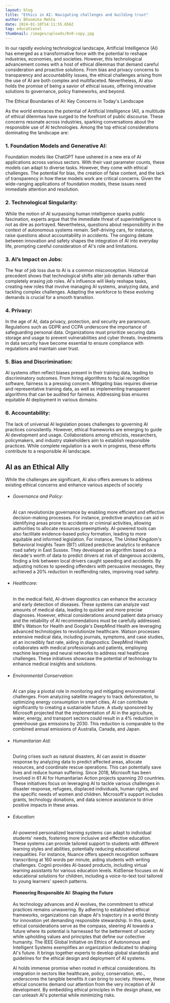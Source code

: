 ```yaml
---
layout: blog
title: "Ethics in AI: Navigating challenges and building trust"
author: Bhoomika Mehta
date: 2024-01-10T14:11:55.656Z
tag: educational
thumbnail: /images/uploads/0x0-copy.jpg
---
```

In our rapidly evolving technological landscape, Artificial Intelligence (AI) has emerged as a transformative force with the potential to reshape industries, economies, and societies. However, this technological advancement comes with a host of ethical dilemmas that demand careful consideration and proactive solutions. From bias and privacy concerns to transparency and accountability issues, the ethical challenges arising from the use of AI are both complex and multifaceted. Nevertheless, AI also holds the promise of being a savior of ethical issues, offering innovative solutions to governance, policy frameworks, and beyond. 

The Ethical Boundaries of AI: Key Concerns in Today's Landscape 

As the world embraces the potential of Artificial Intelligence (AI), a multitude of ethical dilemmas have surged to the forefront of public discourse. These concerns resonate across industries, sparking conversations about the responsible use of AI technologies. Among the top ethical considerations dominating the landscape are: 

### 1. Foundation Models and Generative AI:

Foundation models like ChatGPT have ushered in a new era of AI applications across various sectors. With their vast parameter counts, these models can adapt to diverse tasks. However, they come with ethical challenges. The potential for bias, the creation of false content, and the lack of transparency in how these models work are critical concerns. Given the wide-ranging applications of foundation models, these issues need immediate attention and resolution. 

### 2. Technological Singularity:

While the notion of AI surpassing human intelligence sparks public fascination, experts argue that the immediate threat of superintelligence is not as dire as portrayed. Nevertheless, questions about responsibility in the context of autonomous systems remain. Self-driving cars, for instance, raise questions about accountability in accidents. The ongoing debate between innovation and safety shapes the integration of AI into everyday life, prompting careful consideration of AI's role and limitations. 

### 3. AI’s  Impact on Jobs:

The fear of job loss due to AI is a common misconception. Historical precedent shows that technological shifts alter job demands rather than completely erasing job roles. AI's influence will likely reshape tasks, creating new roles that involve managing AI systems, analyzing data, and tackling complex challenges. Adapting the workforce to these evolving demands is crucial for a smooth transition. 

### 4. Privacy:

In the age of AI, data privacy, protection, and security are paramount. Regulations such as GDPR and CCPA underscore the importance of safeguarding personal data. Organizations must prioritize securing data storage and usage to prevent vulnerabilities and cyber threats. Investments in data security have become essential to ensure compliance with regulations and maintain user trust. 

### 5. Bias and Discrimination:

AI systems often reflect biases present in their training data, leading to discriminatory outcomes. From hiring algorithms to facial recognition software, fairness is a pressing concern. Mitigating bias requires diverse and representative training data, as well as implementing transparent algorithms that can be audited for fairness. Addressing bias ensures equitable AI deployment in various domains. 

### 6. Accountability:

The lack of universal AI legislation poses challenges to governing AI practices consistently. However, ethical frameworks are emerging to guide AI development and usage. Collaborations among ethicists, researchers, policymakers, and industry stakeholders aim to establish responsible practices. While complete regulation is a work in progress, these efforts contribute to a responsible AI landscape. 

## AI as an Ethical Ally

While the challenges are significant, AI also offers avenues to address existing ethical concerns and enhance various aspects of society

* ###### Governance and Policy: 

  AI can revolutionize governance by enabling more efficient and effective decision-making processes. For instance, predictive analytics can aid in identifying areas prone to accidents or criminal activities, allowing authorities to allocate resources preemptively. AI-powered tools can also facilitate evidence-based policy formation, leading to more equitable and informed legislation. For instance, The United Kingdom's Behavioral Insights Team (BIT) utilized predictive analytics to enhance road safety in East Sussex. They developed an algorithm based on a decade's worth of data to predict drivers at risk of dangerous accidents, finding a link between local drivers caught speeding and accidents. By adjusting notices to speeding offenders with persuasive messages, they achieved a 20% reduction in reoffending rates, improving road safety. 



* ###### Healthcare: 

  In the medical field, AI-driven diagnostics can enhance the accuracy and early detection of diseases. These systems can analyze vast amounts of medical data, leading to quicker and more precise diagnoses. However, ethical considerations around patient data privacy and the reliability of AI recommendations must be carefully addressed. IBM's Watson for Health and Google's DeepMind Health are leveraging advanced technologies to revolutionize healthcare. Watson processes extensive medical data, including journals, symptoms, and case studies, at an incredibly fast rate, aiding in diagnostics. DeepMind Health collaborates with medical professionals and patients, employing machine learning and neural networks to address real healthcare challenges. These initiatives showcase the potential of technology to enhance medical insights and solutions. 



* ###### Environmental Conservation: 

  AI can play a pivotal role in monitoring and mitigating environmental challenges. From analyzing satellite imagery to track deforestation, to optimizing energy consumption in smart cities, AI can contribute significantly to creating a sustainable future. A study sponsored by Microsoft projected that the implementation of AI in the agriculture, water, energy, and transport sectors could result in a 4% reduction in greenhouse gas emissions by 2030. This reduction is comparable to the combined annual emissions of Australia, Canada, and Japan. 



* ###### Humanitarian Aid: 

  During crises such as natural disasters, AI can assist in disaster response by analyzing data to predict affected areas, allocate resources, and coordinate rescue operations. This can potentially save lives and reduce human suffering. Since 2018, Microsoft has been involved in 61 AI for Humanitarian Action projects spanning 20 countries. These initiatives focus on leveraging AI to tackle various challenges in disaster response, refugees, displaced individuals, human rights, and the specific needs of women and children. Microsoft's support includes grants, technology donations, and data science assistance to drive positive impacts in these areas. 


* ###### Education: 

  AI-powered personalized learning systems can adapt to individual students' needs, fostering more inclusive and effective education. These systems can provide tailored support to students with different learning styles and abilities, potentially reducing educational inequalities. For instance,  Nuance offers speech recognition software transcribing at 160 words per minute, aiding students with writing challenges. Cognii provides AI-based products, including virtual learning assistants for various education levels. KidSense focuses on AI educational solutions for children, including a voice-to-text tool tailored to young learners' speech patterns. 

  ####  Pioneering Responsible AI: Shaping the Future 

  As technology advances and AI evolves, the commitment to ethical practices remains unwavering. By adhering to established ethical frameworks, organizations can shape AI's trajectory in a world thirsty for innovation yet demanding responsible stewardship. In this quest, ethical considerations serve as the compass, steering AI towards a future where its potential is harnessed for the betterment of society while upholding values and principles that define our collective humanity. The IEEE Global Initiative on Ethics of Autonomous and Intelligent Systems exemplifies an organization dedicated to shaping AI's future. It brings together experts to develop global standards and guidelines for the ethical design and deployment of AI systems. 

  AI holds immense promise when rooted in ethical considerations. Its integration in sectors like healthcare, policy, conservation, etc., underscores the tangible benefits it can bring to society. However, these ethical concerns demand our attention from the very inception of AI development. By embedding ethical principles in the design phase, we can unleash AI's potential while minimizing risks.